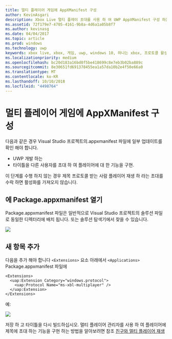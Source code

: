 ```yaml
---
title: 멀티 플레이어 게임에 AppXManifest 구성
author: KevinAsgari
description: Xbox Live 멀티 플레이 초대를 사용 하 여 UWP AppXManifest 구성 하는 방법을 알아봅니다.
ms.assetid: 72f179e7-4705-4161-9b8a-4d6a1a05b8f7
ms.author: kevinasg
ms.date: 04/04/2017
ms.topic: article
ms.prod: windows
ms.technology: uwp
keywords: xbox live, xbox, 게임, uwp, windows 10, 하나는 xbox, 프로토콜 활성화, 멀티 플레이어
ms.localizationpriority: medium
ms.openlocfilehash: bc20d183a16bd0f5be418699c8e7eb3b02ba889c
ms.sourcegitcommit: 8e30651fd691378455ea1a57da10b2e4f50e66a0
ms.translationtype: MT
ms.contentlocale: ko-KR
ms.lasthandoff: 10/10/2018
ms.locfileid: "4498764"
---
```

# <a name="configure-your-appxmanifest-for-multiplayer"></a>멀티 플레이어 게임에 AppXManifest 구성

다음과 같은 경우 Visual Studio 프로젝트의.appxmanifest 파일에 일부 업데이트를 확인 해야 합니다.
- UWP 개발 하는
- 타이틀을 다른 사용자를 초대 하 여 플레이어에 대 한 기능을 구현.

이 단계를 수행 하지 않는 경우 제목 프로토콜 받는 사람 플레이어 재생 하 라는 초대를 수락 하면 활성화를 가져오지 않습니다.

## <a name="open-your-packageappxmanifest"></a>에 Package.appxmanifest 열기

Package.appxmanifest 파일은 일반적으로 Visual Studio 프로젝트의 솔루션 파일로 동일한 디렉터리에 배치 됩니다.  또는 솔루션 탐색기에서 찾을 수 있습니다.

![](../../images/multiplayer/multiplayer_open_appxmanifest.png)

## <a name="add-new-entry"></a>새 항목 추가

다음을 추가 해야 합니다 ```<Extensions>``` 요소 아래에서 ```<Applications>``` Package.appxmanifest 파일에

```
<Extensions>
  <uap:Extension Category="windows.protocol">
    <uap:Protocol Name="ms-xbl-multiplayer" />
  </uap:Extension>
</Extensions>
```

예:

![](../../images/multiplayer/multiplayer_appxmanifest_changes.png)

저장 하 고 타이틀을 다시 빌드하십시오.  멀티 플레이어 관리자를 사용 하 여 플레이어에 제목에 초대 하는 기능을 구현 하는 방법을 알아보려면 참조 [친구와 멀티 플레이어 재생](../multiplayer-manager/play-multiplayer-with-friends.md)
